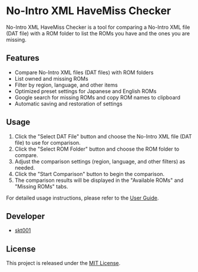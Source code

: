 # No-Intro XML HaveMiss Checker

No-Intro XML HaveMiss Checker is a tool for comparing a No-Intro XML file (DAT file) with a ROM folder to list the ROMs you have and the ones you are missing.

## Features

- Compare No-Intro XML files (DAT files) with ROM folders
- List owned and missing ROMs
- Filter by region, language, and other items
- Optimized preset settings for Japanese and English ROMs
- Google search for missing ROMs and copy ROM names to clipboard
- Automatic saving and restoration of settings

## Usage

1. Click the "Select DAT File" button and choose the No-Intro XML file (DAT file) to use for comparison.
2. Click the "Select ROM Folder" button and choose the ROM folder to compare.
3. Adjust the comparison settings (region, language, and other filters) as needed.
4. Click the "Start Comparison" button to begin the comparison.
5. The comparison results will be displayed in the "Available ROMs" and "Missing ROMs" tabs.

For detailed usage instructions, please refer to the [User Guide](docs/user_guide.md).

## Developer

- [skt001](https://github.com/skt001)

## License

This project is released under the [MIT License](LICENSE.txt).